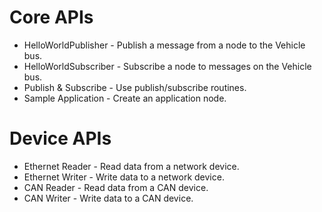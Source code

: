 # Core APIs

  *  HelloWorldPublisher - Publish a message from a node to the Vehicle bus.
  *  HelloWorldSubscriber - Subscribe a node to messages on the Vehicle bus.
  *  Publish & Subscribe - Use publish/subscribe routines.
  *  Sample Application - Create an application node.

# Device APIs

  *  Ethernet Reader - Read data from a network device.
  *  Ethernet Writer - Write data to a network device.
  *  CAN Reader - Read data from a CAN device.
  *  CAN Writer - Write data to a CAN device.
